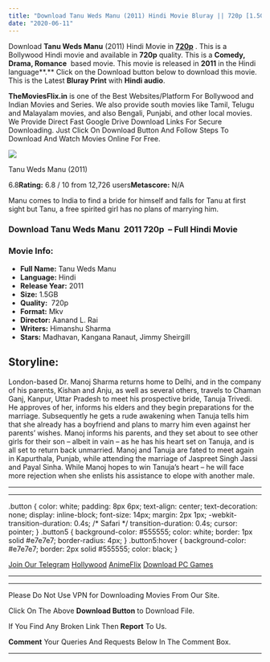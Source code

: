 ```yaml
---
title: "Download Tanu Weds Manu (2011) Hindi Movie Bluray || 720p [1.5GB] ||"
date: "2020-06-11"
---
```


Download **Tanu Weds Manu** (2011) Hindi Movie in [**720p**](https://1moviesflix.com/720p-movies/) . This is a Bollywood Hindi movie and available in **720p** quality. This is a **Comedy, Drama, Romance**  based movie. This movie is released in **2011** in the Hindi language**.** Click on the Download button below to download this movie. This is the Latest **Bluray Print** with **Hindi audio**.

**TheMoviesFlix.in** is one of the Best Websites/Platform For Bollywood and Indian Movies and Series. We also provide south movies like Tamil, Telugu and Malayalam movies, and also Bengali, Punjabi, and other local movies. We Provide Direct Fast Google Drive Download Links For Secure Downloading. Just Click On Download Button And Follow Steps To Download And Watch Movies Online For Free.

[![](https://m.media-amazon.com/images/M/MV5BMGQ2ZWM5NTgtNDU4OS00NWY3LWFjOTUtMmQ3OTM3ZjY5NjQ1XkEyXkFqcGdeQXVyODE5NzE3OTE@._V1_SX300.jpg)](https://www.imdb.com/title/tt1694542/ "Tanu Weds Manu")

Tanu Weds Manu (2011)

6.8**Rating:** 6.8 / 10 from 12,726 users**Metascore:** N/A

Manu comes to India to find a bride for himself and falls for Tanu at first sight but Tanu, a free spirited girl has no plans of marrying him.

### Download Tanu Weds Manu  2011 720p  – Full Hindi Movie

### Movie Info:

- **Full Name:** Tanu Weds Manu
- **Language:** Hindi
- **Release Year:** 2011
- **Size:** 1.5GB
- **Quality:**  720p
- **Format:** Mkv
- **Director:** Aanand L. Rai
- **Writers:** Himanshu Sharma
- **Stars:** Madhavan, Kangana Ranaut, Jimmy Sheirgill

## Storyline:

London-based Dr. Manoj Sharma returns home to Delhi, and in the company of his parents, Kishan and Anju, as well as several others, travels to Chaman Ganj, Kanpur, Uttar Pradesh to meet his prospective bride, Tanuja Trivedi. He approves of her, informs his elders and they begin preparations for the marriage. Subsequently he gets a rude awakening when Tanuja tells him that she already has a boyfriend and plans to marry him even against her parents’ wishes. Manoj informs his parents, and they set about to see other girls for their son – albeit in vain – as he has his heart set on Tanuja, and is all set to return back unmarried. Manoj and Tanuja are fated to meet again in Kapurthala, Punjab, while attending the marriage of Jaspreet Singh Jassi and Payal Sinha. While Manoj hopes to win Tanuja’s heart – he will face more rejection when she enlists his assistance to elope with another male.

* * *

* * *

.button { color: white; padding: 8px 6px; text-align: center; text-decoration: none; display: inline-block; font-size: 14px; margin: 2px 1px; -webkit-transition-duration: 0.4s; /\* Safari \*/ transition-duration: 0.4s; cursor: pointer; } .button5 { background-color: #555555; color: white; border: 1px solid #e7e7e7; border-radius: 4px; } .button5:hover { background-color: #e7e7e7; border: 2px solid #555555; color: black; }

[Join Our Telegram](http://gdrivepro.xyz/join.php) [Hollywood](https://moviesverse.com/) [AnimeFlix](https://animeflix.in/) [Download PC Games](https://gamesflix.net/)  

* * *

* * *

  

Please Do Not Use VPN for Downloading Movies From Our Site.

Click On The Above **Download Button** to Download File.

If You Find Any Broken Link Then **Report** To Us.

**Comment** Your Queries And Requests Below In The Comment Box.

* * *
